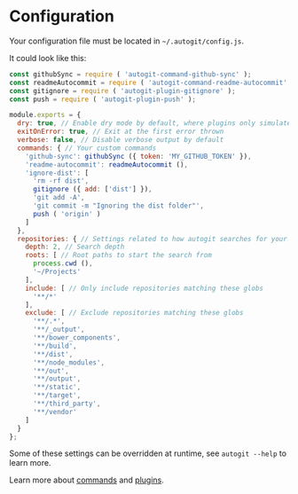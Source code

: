 # Configuration

Your configuration file must be located in `~/.autogit/config.js`.

It could look like this:

```js
const githubSync = require ( 'autogit-command-github-sync' );
const readmeAutocommit = require ( 'autogit-command-readme-autocommit' );
const gitignore = require ( 'autogit-plugin-gitignore' );
const push = require ( 'autogit-plugin-push' );

module.exports = {
  dry: true, // Enable dry mode by default, where plugins only simulate doing the work
  exitOnError: true, // Exit at the first error thrown
  verbose: false, // Disable verbose output by default
  commands: { // Your custom commands
    'github-sync': githubSync ({ token: 'MY_GITHUB_TOKEN' }),
    'readme-autocommit': readmeAutocommit (),
    'ignore-dist': [
      'rm -rf dist',
      gitignore ({ add: ['dist'] }),
      'git add -A',
      'git commit -m "Ignoring the dist folder"',
      push ( 'origin' )
    ]
  },
  repositories: { // Settings related to how autogit searches for your repositories
    depth: 2, // Search depth
    roots: [ // Root paths to start the search from
      process.cwd (),
      '~/Projects'
    ],
    include: [ // Only include repositories matching these globs
      '**/*'
    ],
    exclude: [ // Exclude repositories matching these globs
      '**/.*',
      '**/_output',
      '**/bower_components',
      '**/build',
      '**/dist',
      '**/node_modules',
      '**/out',
      '**/output',
      '**/static',
      '**/target',
      '**/third_party',
      '**/vendor'
    ]
  }
};
```

Some of these settings can be overridden at runtime, see `autogit --help` to learn more.

Learn more about [commands](/commands.md) and [plugins](/plugins.md).

